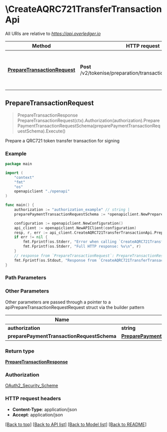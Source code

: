 # \CreateAQRC721TransferTransactionApi

All URIs are relative to *https://api.overledger.io*

Method | HTTP request | Description
------------- | ------------- | -------------
[**PrepareTransactionRequest**](CreateAQRC721TransferTransactionApi.md#PrepareTransactionRequest) | **Post** /v2/tokenise/preparation/transaction/qrc721/transfer | Prepare a QRC721 token transfer transaction for signing



## PrepareTransactionRequest

> PrepareTransactionResponse PrepareTransactionRequest(ctx).Authorization(authorization).PreparePaymentTransactionRequestSchema(preparePaymentTransactionRequestSchema).Execute()

Prepare a QRC721 token transfer transaction for signing



### Example

```go
package main

import (
    "context"
    "fmt"
    "os"
    openapiclient "./openapi"
)

func main() {
    authorization := "authorization_example" // string | 
    preparePaymentTransactionRequestSchema := *openapiclient.NewPreparePaymentTransactionRequestSchema(*openapiclient.NewLocation("Technology_example", "Network_example"), "Type_example", "Urgency_example", *openapiclient.NewPaymentRequestDetailsSchema([]openapiclient.DestinationPaymentSchema{*openapiclient.NewDestinationPaymentSchema("DestinationId_example", *openapiclient.NewPaymentSchema("Amount_example", "Unit_example"))}, []openapiclient.OriginPaymentSchema{*openapiclient.NewOriginPaymentSchema("OriginId_example")})) // PreparePaymentTransactionRequestSchema | 

    configuration := openapiclient.NewConfiguration()
    api_client := openapiclient.NewAPIClient(configuration)
    resp, r, err := api_client.CreateAQRC721TransferTransactionApi.PrepareTransactionRequest(context.Background()).Authorization(authorization).PreparePaymentTransactionRequestSchema(preparePaymentTransactionRequestSchema).Execute()
    if err != nil {
        fmt.Fprintf(os.Stderr, "Error when calling `CreateAQRC721TransferTransactionApi.PrepareTransactionRequest``: %v\n", err)
        fmt.Fprintf(os.Stderr, "Full HTTP response: %v\n", r)
    }
    // response from `PrepareTransactionRequest`: PrepareTransactionResponse
    fmt.Fprintf(os.Stdout, "Response from `CreateAQRC721TransferTransactionApi.PrepareTransactionRequest`: %v\n", resp)
}
```

### Path Parameters



### Other Parameters

Other parameters are passed through a pointer to a apiPrepareTransactionRequestRequest struct via the builder pattern


Name | Type | Description  | Notes
------------- | ------------- | ------------- | -------------
 **authorization** | **string** |  | 
 **preparePaymentTransactionRequestSchema** | [**PreparePaymentTransactionRequestSchema**](PreparePaymentTransactionRequestSchema.md) |  | 

### Return type

[**PrepareTransactionResponse**](PrepareTransactionResponse.md)

### Authorization

[OAuth2_Security_Scheme](../README.md#OAuth2_Security_Scheme)

### HTTP request headers

- **Content-Type**: application/json
- **Accept**: application/json

[[Back to top]](#) [[Back to API list]](../README.md#documentation-for-api-endpoints)
[[Back to Model list]](../README.md#documentation-for-models)
[[Back to README]](../README.md)

